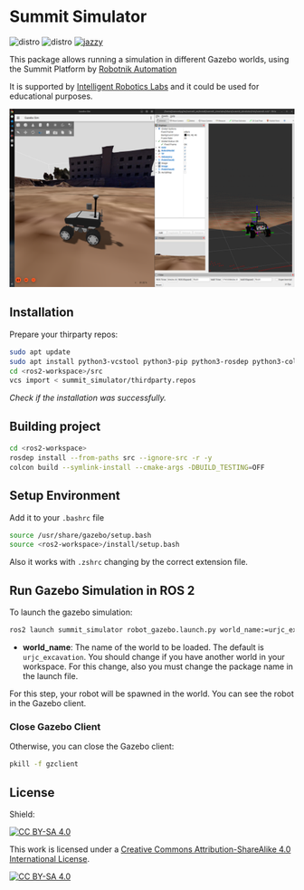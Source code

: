 # Summit Simulator 

![distro](https://img.shields.io/badge/Ubuntu%2024-Jammy%20Jellyfish-orange)
![distro](https://img.shields.io/badge/ROS2-Jazzy-blue)
[![jazzy](https://github.com/Summit-Harmonic/summit_simulator/actions/workflows/jazzy.yaml/badge.svg)](https://github.com/Summit-Harmonic/summit_simulator/actions/workflows/jazzy.yaml)

This package allows running a simulation in different Gazebo worlds, using the Summit Platform by [Robotnik Automation](https://github.com/RobotnikAutomation)

It is supported by [Intelligent Robotics Labs](https://github.com/IntelligentRoboticsLabs) and it could be used for educational purposes.

![Summit in URJC excavation world](doc/image_1.png)

## Installation 

Prepare your thirparty repos:
```bash
sudo apt update
sudo apt install python3-vcstool python3-pip python3-rosdep python3-colcon-common-extensions -y
cd <ros2-workspace>/src
vcs import < summit_simulator/thirdparty.repos
```
*Check if the installation was successfully.*

## Building project

```bash
cd <ros2-workspace>
rosdep install --from-paths src --ignore-src -r -y
colcon build --symlink-install --cmake-args -DBUILD_TESTING=OFF
``` 
## Setup Environment

Add it to your `.bashrc` file
```bash
source /usr/share/gazebo/setup.bash
source <ros2-workspace>/install/setup.bash
``` 
Also it works with `.zshrc` changing by the correct extension file.

## Run Gazebo Simulation in ROS 2

To launch the gazebo simulation:
```bash
ros2 launch summit_simulator robot_gazebo.launch.py world_name:=urjc_excavation
``` 
- **world_name**: The name of the world to be loaded. The default is `urjc_excavation`. You should change if you have another world in your workspace. For this change, also you must change the package name in the launch file. 

For this step, your robot will be spawned in the world. You can see the robot in the Gazebo client.

### Close Gazebo Client

Otherwise, you can close the Gazebo client:
```bash
pkill -f gzclient
``` 

## License

Shield: 

[![CC BY-SA 4.0][cc-by-sa-shield]][cc-by-sa]

This work is licensed under a
[Creative Commons Attribution-ShareAlike 4.0 International License][cc-by-sa].

[![CC BY-SA 4.0][cc-by-sa-image]][cc-by-sa]

[cc-by-sa]: http://creativecommons.org/licenses/by-sa/4.0/
[cc-by-sa-image]: https://licensebuttons.net/l/by-sa/4.0/88x31.png
[cc-by-sa-shield]: https://img.shields.io/badge/License-CC%20BY--SA%204.0-lightgrey.svg
